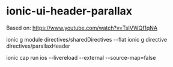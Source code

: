 # ionic-ui-header-parallax

Based on: https://www.youtube.com/watch?v=TsIVWQf1qNA

ionic g module directives/sharedDirectives --flat
ionic g directive directives/parallaxHeader

ionic cap run ios --livereload --external --source-map=false
